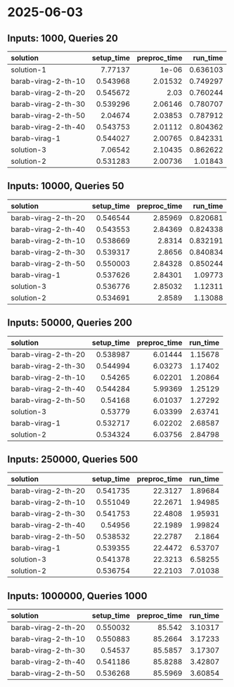 # 2025-06-03

## Inputs: 1000, Queries 20

| solution            |   setup_time |   preproc_time |   run_time |
|:--------------------|-------------:|---------------:|-----------:|
| solution-1          |     7.77137  |        1e-06   |   0.636103 |
| barab-virag-2-th-10 |     0.543968 |        2.01532 |   0.749297 |
| barab-virag-2-th-20 |     0.545672 |        2.03    |   0.760244 |
| barab-virag-2-th-30 |     0.539296 |        2.06146 |   0.780707 |
| barab-virag-2-th-50 |     2.04674  |        2.03853 |   0.787912 |
| barab-virag-2-th-40 |     0.543753 |        2.01112 |   0.804362 |
| barab-virag-1       |     0.544027 |        2.00765 |   0.842331 |
| solution-3          |     7.06542  |        2.10435 |   0.862622 |
| solution-2          |     0.531283 |        2.00736 |   1.01843  |

## Inputs: 10000, Queries 50

| solution            |   setup_time |   preproc_time |   run_time |
|:--------------------|-------------:|---------------:|-----------:|
| barab-virag-2-th-20 |     0.546544 |        2.85969 |   0.820681 |
| barab-virag-2-th-40 |     0.543553 |        2.84369 |   0.824338 |
| barab-virag-2-th-10 |     0.538669 |        2.8314  |   0.832191 |
| barab-virag-2-th-30 |     0.539317 |        2.8656  |   0.840834 |
| barab-virag-2-th-50 |     0.550003 |        2.84328 |   0.850244 |
| barab-virag-1       |     0.537626 |        2.84301 |   1.09773  |
| solution-3          |     0.536776 |        2.85032 |   1.12311  |
| solution-2          |     0.534691 |        2.8589  |   1.13088  |

## Inputs: 50000, Queries 200

| solution            |   setup_time |   preproc_time |   run_time |
|:--------------------|-------------:|---------------:|-----------:|
| barab-virag-2-th-20 |     0.538987 |        6.01444 |    1.15678 |
| barab-virag-2-th-30 |     0.544994 |        6.03273 |    1.17402 |
| barab-virag-2-th-10 |     0.54265  |        6.02201 |    1.20864 |
| barab-virag-2-th-40 |     0.544284 |        5.99369 |    1.25129 |
| barab-virag-2-th-50 |     0.54168  |        6.01037 |    1.27292 |
| solution-3          |     0.53779  |        6.03399 |    2.63741 |
| barab-virag-1       |     0.532717 |        6.02202 |    2.68587 |
| solution-2          |     0.534324 |        6.03756 |    2.84798 |

## Inputs: 250000, Queries 500

| solution            |   setup_time |   preproc_time |   run_time |
|:--------------------|-------------:|---------------:|-----------:|
| barab-virag-2-th-20 |     0.541735 |        22.3127 |    1.89684 |
| barab-virag-2-th-10 |     0.551049 |        22.2671 |    1.94985 |
| barab-virag-2-th-30 |     0.541753 |        22.4808 |    1.95931 |
| barab-virag-2-th-40 |     0.54956  |        22.1989 |    1.99824 |
| barab-virag-2-th-50 |     0.538532 |        22.2787 |    2.1864  |
| barab-virag-1       |     0.539355 |        22.4472 |    6.53707 |
| solution-3          |     0.541378 |        22.3213 |    6.58255 |
| solution-2          |     0.536754 |        22.2103 |    7.01038 |

## Inputs: 1000000, Queries 1000

| solution            |   setup_time |   preproc_time |   run_time |
|:--------------------|-------------:|---------------:|-----------:|
| barab-virag-2-th-20 |     0.550032 |        85.542  |    3.10317 |
| barab-virag-2-th-10 |     0.550883 |        85.2664 |    3.17233 |
| barab-virag-2-th-30 |     0.54537  |        85.5857 |    3.17307 |
| barab-virag-2-th-40 |     0.541186 |        85.8288 |    3.42807 |
| barab-virag-2-th-50 |     0.536268 |        85.5969 |    3.60854 |